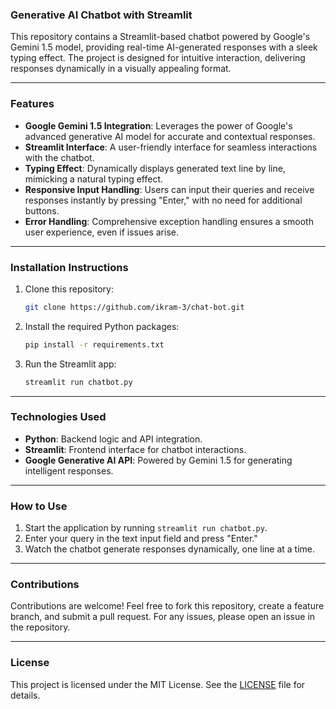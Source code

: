### **Generative AI Chatbot with Streamlit**
This repository contains a Streamlit-based chatbot powered by Google's Gemini 1.5 model, providing real-time AI-generated responses with a sleek typing effect. The project is designed for intuitive interaction, delivering responses dynamically in a visually appealing format.

---

### **Features**
- **Google Gemini 1.5 Integration**: Leverages the power of Google's advanced generative AI model for accurate and contextual responses.
- **Streamlit Interface**: A user-friendly interface for seamless interactions with the chatbot.
- **Typing Effect**: Dynamically displays generated text line by line, mimicking a natural typing effect.
- **Responsive Input Handling**: Users can input their queries and receive responses instantly by pressing "Enter," with no need for additional buttons.
- **Error Handling**: Comprehensive exception handling ensures a smooth user experience, even if issues arise.

---

### **Installation Instructions**
1. Clone this repository:
   ```bash
   git clone https://github.com/ikram-3/chat-bot.git
   ```
2. Install the required Python packages:
   ```bash
   pip install -r requirements.txt
   ```
3. Run the Streamlit app:
   ```bash
   streamlit run chatbot.py
   ```

---

### **Technologies Used**
- **Python**: Backend logic and API integration.
- **Streamlit**: Frontend interface for chatbot interactions.
- **Google Generative AI API**: Powered by Gemini 1.5 for generating intelligent responses.

---

### **How to Use**
1. Start the application by running `streamlit run chatbot.py`.
2. Enter your query in the text input field and press "Enter."
3. Watch the chatbot generate responses dynamically, one line at a time.

---

### **Contributions**
Contributions are welcome! Feel free to fork this repository, create a feature branch, and submit a pull request. For any issues, please open an issue in the repository.

---

### **License**
This project is licensed under the MIT License. See the [LICENSE](LICENSE) file for details.

